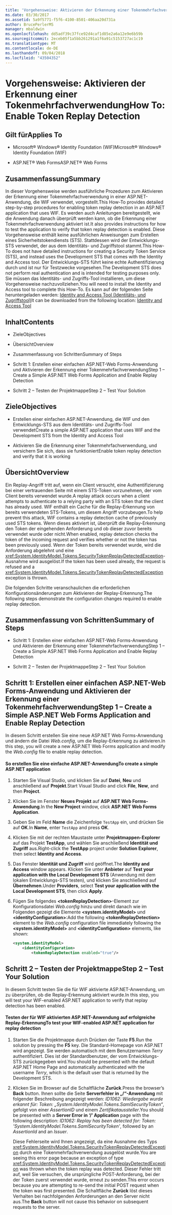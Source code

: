 ```yaml
---
title: 'Vorgehensweise: Aktivieren der Erkennung einer Tokenmehrfachverwendung'
ms.date: 03/30/2017
ms.assetid: 5a9f5771-f5f6-4100-8501-406aa20d731a
author: BrucePerlerMS
manager: mbaldwin
ms.openlocfilehash: dd5adf39c37fce92d4caf1d85e2a6a12e9e6b59b
ms.sourcegitcommit: 2eceb05f1a5bb261291a1f6a91c5153727ac1c19
ms.translationtype: MT
ms.contentlocale: de-DE
ms.lasthandoff: 09/04/2018
ms.locfileid: "43504352"
---
```

# <a name="how-to-enable-token-replay-detection"></a><span data-ttu-id="a9442-102">Vorgehensweise: Aktivieren der Erkennung einer Tokenmehrfachverwendung</span><span class="sxs-lookup"><span data-stu-id="a9442-102">How To: Enable Token Replay Detection</span></span>
## <a name="applies-to"></a><span data-ttu-id="a9442-103">Gilt für</span><span class="sxs-lookup"><span data-stu-id="a9442-103">Applies To</span></span>  
  
-   <span data-ttu-id="a9442-104">Microsoft® Windows® Identity Foundation (WIF)</span><span class="sxs-lookup"><span data-stu-id="a9442-104">Microsoft® Windows® Identity Foundation (WIF)</span></span>  
  
-   <span data-ttu-id="a9442-105">ASP.NET® Web Forms</span><span class="sxs-lookup"><span data-stu-id="a9442-105">ASP.NET® Web Forms</span></span>  
  
## <a name="summary"></a><span data-ttu-id="a9442-106">Zusammenfassung</span><span class="sxs-lookup"><span data-stu-id="a9442-106">Summary</span></span>  
 <span data-ttu-id="a9442-107">In dieser Vorgehensweise werden ausführliche Prozeduren zum Aktivieren der Erkennung einer Tokenmehrfachverwendung in einer ASP.NET-Anwendung, die WIF verwendet, vorgestellt.</span><span class="sxs-lookup"><span data-stu-id="a9442-107">This How-To provides detailed step-by-step procedures for enabling token replay detection in an ASP.NET application that uses WIF.</span></span> <span data-ttu-id="a9442-108">Es werden auch Anleitungen bereitgestellt, wie die Anwendung danach überprüft werden kann, ob die Erkennung einer Tokenmehrfachverwendung aktiviert ist.</span><span class="sxs-lookup"><span data-stu-id="a9442-108">It also provides instructions for how to test the application to verify that token replay detection is enabled.</span></span> <span data-ttu-id="a9442-109">Diese Vorgehensweise enthält keine ausführlichen Anweisungen zum Erstellen eines Sicherheitstokendiensts (STS). Stattdessen wird der Entwicklungs-STS verwendet, der aus dem Identitäts- und Zugriffstool stammt.</span><span class="sxs-lookup"><span data-stu-id="a9442-109">This How-To does not have detailed instructions for creating a Security Token Service (STS), and instead uses the Development STS that comes with the Identity and Access tool.</span></span> <span data-ttu-id="a9442-110">Der Entwicklungs-STS führt keine echte Authentifizierung durch und ist nur für Testzwecke vorgesehen.</span><span class="sxs-lookup"><span data-stu-id="a9442-110">The Development STS does not perform real authentication and is intended for testing purposes only.</span></span> <span data-ttu-id="a9442-111">Sie müssen das Identitäts- und Zugriffs-Tool installieren, um diese Vorgehensweise nachzuvollziehen.</span><span class="sxs-lookup"><span data-stu-id="a9442-111">You will need to install the Identity and Access tool to complete this How-To.</span></span> <span data-ttu-id="a9442-112">Es kann auf der folgenden Seite heruntergeladen werden: [Identity and Access Tool (Identitäts- und Zugriffstool)](https://go.microsoft.com/fwlink/?LinkID=245849)</span><span class="sxs-lookup"><span data-stu-id="a9442-112">It can be downloaded from the following location: [Identity and Access Tool](https://go.microsoft.com/fwlink/?LinkID=245849)</span></span>  
  
## <a name="contents"></a><span data-ttu-id="a9442-113">Inhalt</span><span class="sxs-lookup"><span data-stu-id="a9442-113">Contents</span></span>  
  
-   <span data-ttu-id="a9442-114">Ziele</span><span class="sxs-lookup"><span data-stu-id="a9442-114">Objectives</span></span>  
  
-   <span data-ttu-id="a9442-115">Übersicht</span><span class="sxs-lookup"><span data-stu-id="a9442-115">Overview</span></span>  
  
-   <span data-ttu-id="a9442-116">Zusammenfassung von Schritten</span><span class="sxs-lookup"><span data-stu-id="a9442-116">Summary of Steps</span></span>  
  
-   <span data-ttu-id="a9442-117">Schritt 1: Erstellen einer einfachen ASP.NET-Web Forms-Anwendung und Aktivieren der Erkennung einer Tokenmehrfachverwendung</span><span class="sxs-lookup"><span data-stu-id="a9442-117">Step 1 – Create a Simple ASP.NET Web Forms Application and Enable Replay Detection</span></span>  
  
-   <span data-ttu-id="a9442-118">Schritt 2 – Testen der Projektmappe</span><span class="sxs-lookup"><span data-stu-id="a9442-118">Step 2 – Test Your Solution</span></span>  
  
## <a name="objectives"></a><span data-ttu-id="a9442-119">Ziele</span><span class="sxs-lookup"><span data-stu-id="a9442-119">Objectives</span></span>  
  
-   <span data-ttu-id="a9442-120">Erstellen einer einfachen ASP.NET-Anwendung, die WIF und den Entwicklungs-STS aus dem Identitäts- und Zugriffs-Tool verwendet</span><span class="sxs-lookup"><span data-stu-id="a9442-120">Create a simple ASP.NET application that uses WIF and the Development STS from the Identity and Access Tool</span></span>  
  
-   <span data-ttu-id="a9442-121">Aktivieren Sie die Erkennung einer Tokenmehrfachverwendung, und versichern Sie sich, dass sie funktioniert</span><span class="sxs-lookup"><span data-stu-id="a9442-121">Enable token replay detection and verify that it is working</span></span>  
  
## <a name="overview"></a><span data-ttu-id="a9442-122">Übersicht</span><span class="sxs-lookup"><span data-stu-id="a9442-122">Overview</span></span>  
 <span data-ttu-id="a9442-123">Ein Replay-Angriff tritt auf, wenn ein Client versucht, eine Authentifizierung bei einer vertrauenden Seite mit einem STS-Token vorzunehmen, der vom Client bereits verwendet wurde.</span><span class="sxs-lookup"><span data-stu-id="a9442-123">A replay attack occurs when a client attempts to authenticate to a relying party with an STS token that the client has already used.</span></span> <span data-ttu-id="a9442-124">WIF enthält ein Cache für die Replay-Erkennung von bereits verwendeten STS-Tokens, um diesem Angriff vorzubeugen.</span><span class="sxs-lookup"><span data-stu-id="a9442-124">To help prevent this attack, WIF contains a replay detection cache of previously used STS tokens.</span></span> <span data-ttu-id="a9442-125">Wenn dieses aktiviert ist, überprüft die Replay-Erkennung den Token der eingehenden Anforderung und ob dieser zuvor bereits verwendet wurde oder nicht.</span><span class="sxs-lookup"><span data-stu-id="a9442-125">When enabled, replay detection checks the token of the incoming request and verifies whether or not the token has been previously used.</span></span> <span data-ttu-id="a9442-126">Wenn der Token bereits verwendet wurde, wird die Anforderung abgelehnt und eine <xref:System.IdentityModel.Tokens.SecurityTokenReplayDetectedException>-Ausnahme wird ausgelöst.</span><span class="sxs-lookup"><span data-stu-id="a9442-126">If the token has been used already, the request is refused and a <xref:System.IdentityModel.Tokens.SecurityTokenReplayDetectedException> exception is thrown.</span></span>  
  
 <span data-ttu-id="a9442-127">Die folgenden Schritte veranschaulichen die erforderlichen Konfigurationsänderungen zum Aktivieren der Replay-Erkennung.</span><span class="sxs-lookup"><span data-stu-id="a9442-127">The following steps demonstrate the configuration changes required to enable replay detection.</span></span>  
  
## <a name="summary-of-steps"></a><span data-ttu-id="a9442-128">Zusammenfassung von Schritten</span><span class="sxs-lookup"><span data-stu-id="a9442-128">Summary of Steps</span></span>  
  
-   <span data-ttu-id="a9442-129">Schritt 1: Erstellen einer einfachen ASP.NET-Web Forms-Anwendung und Aktivieren der Erkennung einer Tokenmehrfachverwendung</span><span class="sxs-lookup"><span data-stu-id="a9442-129">Step 1 – Create a Simple ASP.NET Web Forms Application and Enable Replay Detection</span></span>  
  
-   <span data-ttu-id="a9442-130">Schritt 2 – Testen der Projektmappe</span><span class="sxs-lookup"><span data-stu-id="a9442-130">Step 2 – Test Your Solution</span></span>  
  
## <a name="step-1--create-a-simple-aspnet-web-forms-application-and-enable-replay-detection"></a><span data-ttu-id="a9442-131">Schritt 1: Erstellen einer einfachen ASP.NET-Web Forms-Anwendung und Aktivieren der Erkennung einer Tokenmehrfachverwendung</span><span class="sxs-lookup"><span data-stu-id="a9442-131">Step 1 – Create a Simple ASP.NET Web Forms Application and Enable Replay Detection</span></span>  
 <span data-ttu-id="a9442-132">In diesem Schritt erstellen Sie eine neue ASP.NET Web Forms-Anwendung und ändern die Datei *Web.config*, um die Replay-Erkennung zu aktivieren.</span><span class="sxs-lookup"><span data-stu-id="a9442-132">In this step, you will create a new ASP.NET Web Forms application and modify the *Web.config* file to enable replay detection.</span></span>  
  
#### <a name="to-create-a-simple-aspnet-application"></a><span data-ttu-id="a9442-133">So erstellen Sie eine einfache ASP.NET-Anwendung</span><span class="sxs-lookup"><span data-stu-id="a9442-133">To create a simple ASP.NET application</span></span>  
  
1.  <span data-ttu-id="a9442-134">Starten Sie Visual Studio, und klicken Sie auf **Datei**, **Neu** und anschließend auf **Projekt**.</span><span class="sxs-lookup"><span data-stu-id="a9442-134">Start Visual Studio and click **File**, **New**, and then **Project**.</span></span>  
  
2.  <span data-ttu-id="a9442-135">Klicken Sie im Fenster **Neues Projekt** auf **ASP.NET Web Forms-Anwendung**.</span><span class="sxs-lookup"><span data-stu-id="a9442-135">In the **New Project** window, click **ASP.NET Web Forms Application**.</span></span>  
  
3.  <span data-ttu-id="a9442-136">Geben Sie im Feld **Name** die Zeichenfolge `TestApp` ein, und drücken Sie auf **OK**.</span><span class="sxs-lookup"><span data-stu-id="a9442-136">In **Name**, enter `TestApp` and press **OK**.</span></span>  
  
4.  <span data-ttu-id="a9442-137">Klicken Sie mit der rechten Maustaste unter **Projektmappen-Explorer** auf das Projekt **TestApp**, und wählen Sie anschließend **Identität und Zugriff** aus.</span><span class="sxs-lookup"><span data-stu-id="a9442-137">Right-click the **TestApp** project under **Solution Explorer**, then select **Identity and Access**.</span></span>  
  
5.  <span data-ttu-id="a9442-138">Das Fenster **Identität und Zugriff** wird geöffnet.</span><span class="sxs-lookup"><span data-stu-id="a9442-138">The **Identity and Access** window appears.</span></span> <span data-ttu-id="a9442-139">Klicken Sie unter **Anbieter** auf **Test your application with the Local Development STS** (Anwendung mit dem lokalen Entwicklungs-STS testen), und klicken Sie anschließend auf **Übernehmen**.</span><span class="sxs-lookup"><span data-stu-id="a9442-139">Under **Providers**, select **Test your application with the Local Development STS**, then click **Apply**.</span></span>  
  
6.  <span data-ttu-id="a9442-140">Fügen Sie folgendes **\<tokenReplayDetection>**-Element zur Konfigurationsdatei *Web.config* hinzu und direkt danach wie im Folgenden gezeigt die Elemente **\<system.identityModel>** und **\<identityConfiguration>**:</span><span class="sxs-lookup"><span data-stu-id="a9442-140">Add the following **\<tokenReplayDetection>** element to the *Web.config* configuration file immediately following the **\<system.identityModel>** and **\<identityConfiguration>** elements, like shown:</span></span>  
  
    ```xml  
    <system.identityModel>  
        <identityConfiguration>  
            <tokenReplayDetection enabled="true"/>  
    ```  
  
## <a name="step-2--test-your-solution"></a><span data-ttu-id="a9442-141">Schritt 2 – Testen der Projektmappe</span><span class="sxs-lookup"><span data-stu-id="a9442-141">Step 2 – Test Your Solution</span></span>  
 <span data-ttu-id="a9442-142">In diesem Schritt testen Sie die für WIF aktivierte ASP.NET-Anwendung, um zu überprüfen, ob die Replay-Erkennung aktiviert wurde.</span><span class="sxs-lookup"><span data-stu-id="a9442-142">In this step, you will test your WIF-enabled ASP.NET application to verify that replay detection has been enabled.</span></span>  
  
#### <a name="to-test-your-wif-enabled-aspnet-application-for-replay-detection"></a><span data-ttu-id="a9442-143">Testen der für WIF aktivierten ASP.NET-Anwendung auf erfolgreiche Replay-Erkennung</span><span class="sxs-lookup"><span data-stu-id="a9442-143">To test your WIF-enabled ASP.NET application for replay detection</span></span>  
  
1.  <span data-ttu-id="a9442-144">Starten Sie die Projektmappe durch Drücken der Taste **F5**.</span><span class="sxs-lookup"><span data-stu-id="a9442-144">Run the solution by pressing the **F5** key.</span></span> <span data-ttu-id="a9442-145">Die Standard-Homepage von ASP.NET wird angezeigt. Sie werden automatisch mit dem Benutzernamen *Terry* authentifiziert. Dies ist der Standardbenutzer, der vom Entwicklungs-STS zurückgegeben wird.</span><span class="sxs-lookup"><span data-stu-id="a9442-145">You should be presented with the default ASP.NET Home Page and automatically authenticated with the username *Terry*, which is the default user that is returned by the Development STS.</span></span>  
  
2.  <span data-ttu-id="a9442-146">Klicken Sie im Browser auf die Schaltfläche **Zurück**.</span><span class="sxs-lookup"><span data-stu-id="a9442-146">Press the browser’s **Back** button.</span></span> <span data-ttu-id="a9442-147">Ihnen sollte die Seite **Serverfehler in „/“-Anwendung** mit folgender Beschreibung angezeigt werden: *ID1062: Wiedergabe wurde erkannt für: Token: „System.IdentityModel.Tokens.SamlSecurityToken“*, gefolgt von einer *AssertionID* und einem *Zertifikataussteller*.</span><span class="sxs-lookup"><span data-stu-id="a9442-147">You should be presented with a **Server Error in ‘/’ Application** page with the following description: *ID1062: Replay has been detected for: Token: 'System.IdentityModel.Tokens.SamlSecurityToken'*, followed by an *AssertionId* and an *Issuer*.</span></span>  
  
     <span data-ttu-id="a9442-148">Diese Fehlerseite wird Ihnen angezeigt, da eine Ausnahme des Typs <xref:System.IdentityModel.Tokens.SecurityTokenReplayDetectedException> durch eine Tokenmehrfachverwendung ausgelöst wurde.</span><span class="sxs-lookup"><span data-stu-id="a9442-148">You are seeing this error page because an exception of type <xref:System.IdentityModel.Tokens.SecurityTokenReplayDetectedException> was thrown when the token replay was detected.</span></span> <span data-ttu-id="a9442-149">Dieser Fehler tritt auf, weil Sie versuchen, die ursprüngliche POST-Anforderung, bei der der Token zuerst verwendet wurde, erneut zu senden.</span><span class="sxs-lookup"><span data-stu-id="a9442-149">This error occurs because you are attempting to re-send the initial POST request when the token was first presented.</span></span> <span data-ttu-id="a9442-150">Die Schaltfläche **Zurück** löst dieses Verhalten bei nachfolgenden Anforderungen an den Server nicht aus.</span><span class="sxs-lookup"><span data-stu-id="a9442-150">The **Back** button will not cause this behavior on subsequent requests to the server.</span></span>
